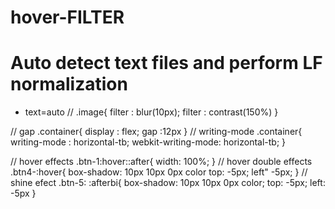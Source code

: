 # hover-FILTER
# Auto detect text files and perform LF normalization
* text=auto
//
.image{
    filter : blur(10px);
    filter : contrast(150%)
}

// gap
.container{
    display : flex;
    gap :12px
}
// writing-mode
.container{
    writing-mode : horizontal-tb;
    webkit-writing-mode: horizontal-tb;
}

// hover effects
.btn-1:hover::after{
    width: 100%;
}
// hover double effects
.btn4-:hover{
    box-shadow: 10px 10px 0px color
    top: -5px;
    left" -5px;
}
// shine efect 
.btn-5: :afterbi{
    box-shadow: 10px 10px 0px color;
    top: -5px;
    left: -5px 
}



